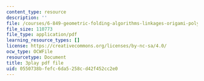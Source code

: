 ```yaml
---
content_type: resource
description: ''
file: /courses/6-849-geometric-folding-algorithms-linkages-origami-polyhedra-fall-2012/0550738bfefc6da5258cd42f452cc2e0_VQcvVx-niG4.pdf
file_size: 110773
file_type: application/pdf
learning_resource_types: []
license: https://creativecommons.org/licenses/by-nc-sa/4.0/
ocw_type: OCWFile
resourcetype: Document
title: 3play pdf file
uid: 0550738b-fefc-6da5-258c-d42f452cc2e0
---
```

